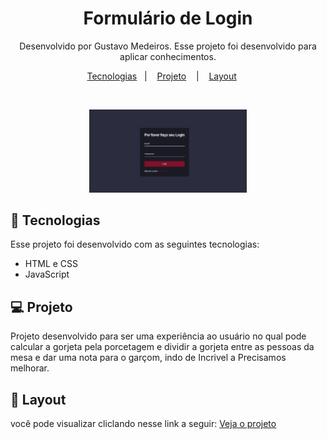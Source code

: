 ﻿<h1 align="center"> Formulário de Login </h1>

<p align="center">
Desenvolvido por Gustavo Medeiros. Esse projeto foi desenvolvido para aplicar conhecimentos. 
</p>

<p align="center">
  <a href="#-tecnologias">Tecnologias</a>&nbsp;&nbsp;&nbsp;|&nbsp;&nbsp;&nbsp;
  <a href="#-projeto">Projeto</a> &nbsp;&nbsp;&nbsp;|&nbsp;&nbsp;&nbsp;
  <a href="#-layout">Layout</a> &nbsp;&nbsp;&nbsp;&nbsp;

</p>

<p align="center">
</p>

<br>
<p align="center">
<img alt="Image Ilustrativa" src="./image/formprint.png" width="50%">

</p>

## 🚀 Tecnologias

Esse projeto foi desenvolvido com as seguintes tecnologias:
- HTML e CSS
- JavaScript
  
## 💻 Projeto

Projeto desenvolvido para ser uma experiência ao usuário no qual pode calcular a gorjeta pela porcetagem e dividir a gorjeta entre as pessoas da mesa e dar uma nota para o garçom, indo de Incrivel a Precisamos melhorar. 

## 🔖 Layout

você pode visualizar cliclando nesse link a seguir: [Veja o projeto](https://login-forms-mu.vercel.app/)
